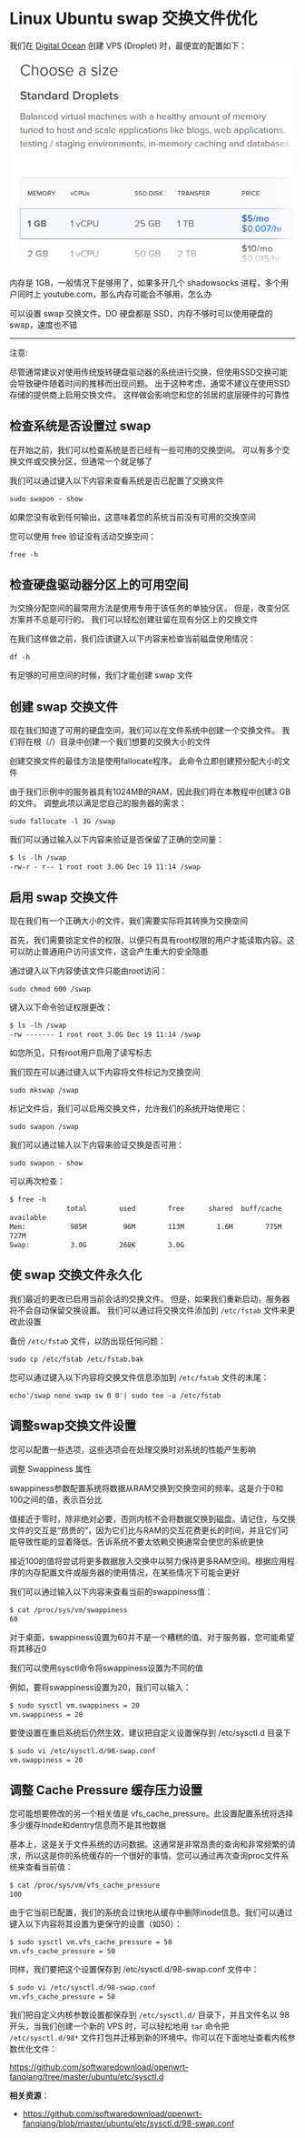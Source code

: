 Linux Ubuntu swap 交换文件优化
===================

我们在 [Digital Ocean](https://m.do.co/c/89497bd485e0) 创建 VPS (Droplet) 时，最便宜的配置如下：

![Digital Ocean VPS 选择系统配置](images/3.9.choose-a-size.png)

内存是 1GB，一般情况下是够用了，如果多开几个 shadowsocks 进程，多个用户同时上 youtube.com，那么内存可能会不够用，怎么办

可以设置 swap 交换文件。DO 硬盘都是 SSD，内存不够时可以使用硬盘的swap，速度也不错

---

注意:

尽管通常建议对使用传统旋转硬盘驱动器的系统进行交换，但使用SSD交换可能会导致硬件随着时间的推移而出现问题。 出于这种考虑，通常不建议在使用SSD存储的提供商上启用交换文件。 这样做会影响您和您的邻居的底层硬件的可靠性

检查系统是否设置过 swap
-----------

在开始之前，我们可以检查系统是否已经有一些可用的交换空间。 可以有多个交换文件或交换分区，但通常一个就足够了

我们可以通过键入以下内容来查看系统是否已配置了交换文件

    sudo swapon - show

如果您没有收到任何输出，这意味着您的系统当前没有可用的交换空间

您可以使用 free 验证没有活动交换空间：

    free -h

检查硬盘驱动器分区上的可用空间
--------------

为交换分配空间的最常用方法是使用专用于该任务的单独分区。 但是，改变分区方案并不总是可行的。 我们可以轻松创建驻留在现有分区上的交换文件

在我们这样做之前，我们应该键入以下内容来检查当前磁盘使用情况：

    df -h

有足够的可用空间的时候，我们才能创建 swap 文件

创建 swap 交换文件
----------

现在我们知道了可用的硬盘空间，我们可以在文件系统中创建一个交换文件。 我们将在根（/）目录中创建一个我们想要的交换大小的文件

创建交换文件的最佳方法是使用fallocate程序。 此命令立即创建预分配大小的文件

由于我们示例中的服务器具有1024MB的RAM，因此我们将在本教程中创建3 GB的文件。 调整此项以满足您自己的服务器的需求：

    sudo fallocate -l 3G /swap

我们可以通过输入以下内容来验证是否保留了正确的空间量：

    $ ls -lh /swap
    -rw-r - r-- 1 root root 3.0G Dec 19 11:14 /swap

启用 swap 交换文件
---------

现在我们有一个正确大小的文件，我们需要实际将其转换为交换空间

首先，我们需要锁定文件的权限，以便只有具有root权限的用户才能读取内容。这可以防止普通用户访问该文件，这会产生重大的安全隐患

通过键入以下内容使该文件只能由root访问：

    sudo chmod 600 /swap

键入以下命令验证权限更改：

    $ ls -lh /swap
    -rw ------- 1 root root 3.0G Dec 19 11:14 /swap

如您所见，只有root用户启用了读写标志

我们现在可以通过键入以下内容将文件标记为交换空间

    sudo mkswap /swap

标记文件后，我们可以启用交换文件，允许我们的系统开始使用它：

    sudo swapon /swap

我们可以通过输入以下内容来验证交换是否可用：

    sudo swapon - show

可以再次检查：

    $ free -h
                  total        used        free      shared  buff/cache   available
    Mem:           985M         96M        113M        1.6M        775M        727M
    Swap:          3.0G        268K        3.0G

使 swap 交换文件永久化
-----------------

我们最近的更改已启用当前会话的交换文件。 但是，如果我们重新启动，服务器将不会自动保留交换设置。 我们可以通过将交换文件添加到 `/etc/fstab` 文件来更改此设置

备份 `/etc/fstab` 文件，以防出现任何问题：

    sudo cp /etc/fstab /etc/fstab.bak

您可以通过键入以下内容将交换文件信息添加到 `/etc/fstab` 文件的末尾：

    echo'/swap none swap sw 0 0'| sudo tee -a /etc/fstab

调整swap交换文件设置
---------

您可以配置一些选项，这些选项会在处理交换时对系统的性能产生影响

调整 Swappiness 属性

swappiness参数配置系统将数据从RAM交换到交换空间的频率。这是介于0和100之间的值，表示百分比

值接近于零时，除非绝对必要，否则内核不会将数据交换到磁盘。请记住，与交换文件的交互是“昂贵的”，因为它们比与RAM的交互花费更长的时间，并且它们可能导致性能的显着降低。告诉系统不要太依赖交换通常会使您的系统更快

接近100的值将尝试将更多数据放入交换中以努力保持更多RAM空间。根据应用程序的内存配置文件或服务器的使用情况，在某些情况下可能会更好

我们可以通过输入以下内容来查看当前的swappiness值：

    $ cat /proc/sys/vm/swappiness
    60

对于桌面，swappiness设置为60并不是一个糟糕的值。对于服务器，您可能希望将其移近0

我们可以使用sysctl命令将swappiness设置为不同的值

例如，要将swappiness设置为20，我们可以输入：

    $ sudo sysctl vm.swappiness = 20
    vm.swappiness = 20

要使设置在重启系统后仍然生效，建议把自定义设置保存到 /etc/sysctl.d 目录下

    $ sudo vi /etc/sysctl.d/98-swap.conf
    vm.swappiness = 20

调整 Cache Pressure 缓存压力设置
-------

您可能想要修改的另一个相关值是 vfs_cache_pressure。此设置配置系统将选择多少缓存inode和dentry信息而不是其他数据

基本上，这是关于文件系统的访问数据。这通常是非常昂贵的查询和非常频繁的请求，所以这是你的系统缓存的一个很好的事情。您可以通过再次查询proc文件系统来查看当前值：

    $ cat /proc/sys/vm/vfs_cache_pressure
    100

由于它当前已配置，我们的系统会过快地从缓存中删除inode信息。我们可以通过键入以下内容将其设置为更保守的设置（如50）：

    $ sudo sysctl vm.vfs_cache_pressure = 50
    vm.vfs_cache_pressure = 50

同样，我们要把这个设置保存到 /etc/sysctl.d/98-swap.conf 文件中：

    $ sudo vi /etc/sysctl.d/98-swap.conf
    vm.vfs_cache_pressure = 50

我们把自定义内核参数设置都保存到 `/etc/sysctl.d/` 目录下，并且文件名以 98 开头，当我们创建一个新的 VPS 时，可以轻松地用 `tar` 命令把 `/etc/sysctl.d/98*` 文件打包并迁移到新的环境中。你可以在下面地址查看内核参数优化文件：

https://github.com/softwaredownload/openwrt-fanqiang/tree/master/ubuntu/etc/sysctl.d

**相关资源**：

- https://github.com/softwaredownload/openwrt-fanqiang/blob/master/ubuntu/etc/sysctl.d/98-swap.conf